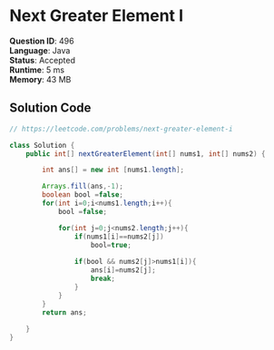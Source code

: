 # Next Greater Element I

**Question ID**: 496  
**Language**: Java  
**Status**: Accepted  
**Runtime**: 5 ms  
**Memory**: 43 MB  

## Solution Code
```java
// https://leetcode.com/problems/next-greater-element-i

class Solution {
    public int[] nextGreaterElement(int[] nums1, int[] nums2) {

        int ans[] = new int [nums1.length];

        Arrays.fill(ans,-1);
        boolean bool =false;
        for(int i=0;i<nums1.length;i++){        
            bool =false;

            for(int j=0;j<nums2.length;j++){
                if(nums1[i]==nums2[j])
                    bool=true;
                
                if(bool && nums2[j]>nums1[i]){
                    ans[i]=nums2[j];
                    break;
                }
            }
        }
        return ans;
        
    }
}
```
